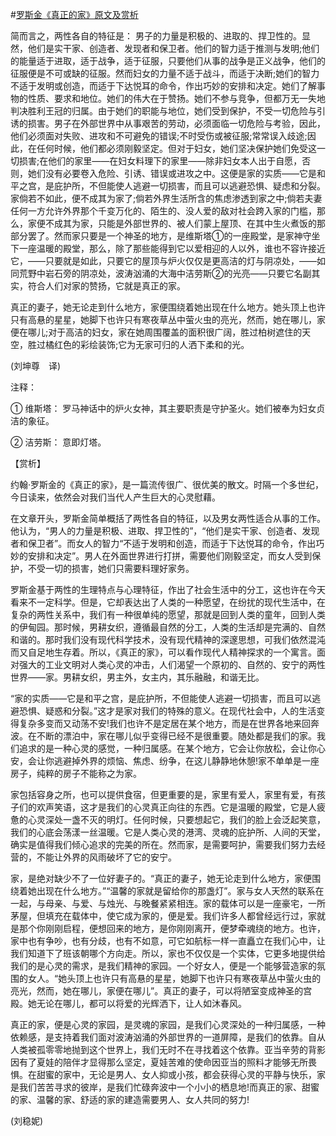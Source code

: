 #[罗斯金《真正的家》原文及赏析](https://www.vrrw.net/wx/12255.html)

简而言之，两性各自的特征是： 男子的力量是积极的、进取的、捍卫性的。显然，他们是实干家、创造者、发现者和保卫者。他们的智力适于推测与发明;他们的能量适于进取，适于战争，适于征服，只要他们从事的战争是正义战争，他们的征服便是不可或缺的征服。然而妇女的力量不适于战斗，而适于决断;她们的智力不适于发明或创造，而适于下达悦耳的命令，作出巧妙的安排和决定。她们了解事物的性质、要求和地位。她们的伟大在于赞扬。她们不参与竞争，但都万无一失地判决胜利王冠的归属。由于她们的职能与地位，她们受到保护，不受一切危险与引诱的损害。男子在外部世界中从事艰苦的劳动，必须面临一切危险与考验，因此，他们必须面对失败、进攻和不可避免的错误;不时受伤或被征服;常常误入歧途;因此，在任何时候，他们都必须刚毅坚定。但对于妇女，她们坚决保护她们免受这一切损害;在他们的家里——在妇女料理下的家里——除非妇女本人出于自愿，否则，她们没有必要卷入危险、引诱、错误或进攻之中。这便是家的实质——它是和平之宫，是庇护所，不但能使人逃避一切损害，而且可以逃避恐惧、疑虑和分裂。家倘若不如此，便不成其为家了;倘若外界生活所含的焦虑渗透到家之中;倘若夫妻任何一方允许外界那个千变万化的、陌生的、没人爱的敌对社会跨入家的门槛，那么，家便不成其为家，只能是外部世界的、被人们蒙上屋顶、在其中生火煮饭的那部分罢了。然而家只要是一个神圣的地方，是维斯塔①的一座殿堂，是家神守坐下一座温暖的殿堂，那么，除了那些能得到它以爱相迎的人以外，谁也不容许接近它，——只要就是如此，只要它的屋顶与炉火仅仅是更高洁的灯与阴凉处，——如同荒野中岩石旁的阴凉处，波涛汹涌的大海中洁劳斯②的光亮——只要它名副其实，符合人们对家的赞扬，它就是真正的家。

真正的妻子，她无论走到什么地方，家便围绕着她出现在什么地方。她头顶上也许只有高悬的星星，她脚下也许只有寒夜草丛中萤火虫的亮光，然而，她在哪儿，家便在哪儿;对于高洁的妇女，家在她周围覆盖的面积很广阔，胜过柏树遮住的天空，胜过橘红色的彩绘装饰;它为无家可归的人洒下柔和的光。

(刘坤尊　译)

注释：

① 维斯塔： 罗马神话中的炉火女神，其主要职责是守护圣火。她们被奉为妇女贞洁的象征。

② 洁劳斯： 意即灯塔。



【赏析】

约翰·罗斯金的《真正的家》，是一篇流传很广、很优美的散文。时隔一个多世纪，今日读来，依然会对我们当代人产生巨大的心灵慰藉。

在文章开头，罗斯金简单概括了两性各自的特征，以及男女两性适合从事的工作。他认为，“男人的力量是积极、进取、捍卫性的”，“他们是实干家、创造者、发现者和保卫者”。而女人的智力“不适于发明和创造，而适于下达悦耳的命令，作出巧妙的安排和决定”。男人在外面世界进行打拼，需要他们刚毅坚定，而女人受到保护，不受一切的损害，她们只需要料理好家务。

罗斯金基于两性的生理特点与心理特征，作出了社会生活中的分工，这也许在今天看来不一定科学。但是，它却表达出了人类的一种愿望，在纷扰的现代生活中，在复杂的两性关系中，我们有一种很单纯的愿望，那就是回到人类的童年，回到人类的伊甸园。那时候，男耕女织，遵循最自然的分工，人类的生活却是完满的、自然和谐的。那时我们没有现代科学技术，没有现代精神的深邃思想，可我们依然混沌而又自足地生存着。所以，《真正的家》，可以看作现代人精神探求的一个寓言。面对强大的工业文明对人类心灵的冲击，人们渴望一个原初的、自然的、安宁的两性世界——家。男耕女织，男主外，女主内，其乐融融，和谐无比。

“家的实质——它是和平之宫，是庇护所，不但能使人逃避一切损害，而且可以逃避恐惧、疑惑和分裂。”这才是家对我们的特殊的意义。在现代社会中，人的生活变得复杂多变而又动荡不安!我们也许不是定居在某个地方，而是在世界各地来回奔波。在不断的漂泊中，家在哪儿似乎变得已经不是很重要。随处都是我们的家。我们追求的是一种心灵的感觉，一种归属感。在某个地方，它会让你放松，会让你心安，会让你逃避掉外界的烦恼、焦虑、纷争，在这儿静静地休憩!家不单单是一座房子，纯粹的房子不能称之为家。

家包括容身之所，也可以提供食宿，但更重要的是，家里有爱人，家里有爱，有孩子们的欢声笑语，这才是我们的心灵真正向往的东西。它是温暖的殿堂，它是人疲惫的心灵深处一盏不灭的明灯。任何时候，只要想起它，我们的脸上会泛起笑意，我们的心底会荡漾一丝温暖。它是人类心灵的港湾、灵魂的庇护所、人间的天堂，确实是值得我们倾心追求的完美的所在。然而家，是需要呵护，需要我们努力去经营的，不能让外界的风雨破坏了它的安宁。

家，是绝对缺少不了一位好妻子的。“真正的妻子，她无论走到什么地方，家便围绕着她出现在什么地方。”“温馨的家就是留给你的那盏灯”。家与女人天然的联系在一起，与母亲、与爱、与烛光、与晚餐紧紧相连。家的载体可以是一座豪宅，一所茅屋，但填充在载体中，使它成为家的，便是爱。我们许多人都曾经远行过，家就是那个你刚刚启程，便想回来的地方，是你刚刚离开，便梦牵魂绕的地方。也许，家中也有争吵，也有分歧，也有不如意，可它如航标一样一直矗立在我们心中，让我们知道下了班该朝哪个方向走。所以，家也不仅仅是一个实体，它更多地提供给我们的是心灵的需求，是我们精神的家园。一个好女人，便是一个能够营造家的氛围的女人。“她头顶上也许只有高悬的星星，她脚下也许只有寒夜草丛中萤火虫的亮光，然而，她在哪儿，家便在哪儿”。真正的妻子，可以将陋室变成神圣的宫殿。她无论在哪儿，都可以将爱的光辉洒下，让人如沐春风。

真正的家，便是心灵的家园，是灵魂的家园，是我们心灵深处的一种归属感，一种依赖感，是支持着我们面对波涛汹涌的外部世界的一道屏障，是我们的依靠。自从人类被孤零零地抛到这个世界上，我们无时不在寻找着这个依靠。亚当辛劳的背影因有了夏娃的陪伴才显得那么坚定，夏娃苦难的使命因亚当的照料才能够无所畏惧。在甜蜜的家中，无论是男人、女人抑或小孩，都会获得心灵的平静与快乐，家是我们苦苦寻求的彼岸，是我们忙碌奔波中一个小小的栖息地!而真正的家、甜蜜的家、温馨的家、舒适的家的建造需要男人、女人共同的努力!

(刘稳妮)

